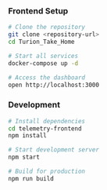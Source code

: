 
### Frontend Setup
```bash
# Clone the repository
git clone <repository-url>
cd Turion_Take_Home

# Start all services
docker-compose up -d

# Access the dashboard
open http://localhost:3000
```

### Development
```bash
# Install dependencies
cd telemetry-frontend
npm install

# Start development server
npm start

# Build for production
npm run build
```

